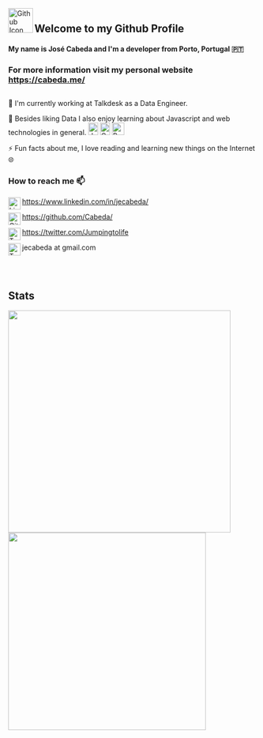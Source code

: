 <img align="left" width="50" height="50" src="https://github.githubassets.com/images/modules/logos_page/GitHub-Mark.png" alt="Github Icon">

## Welcome to my Github Profile

#### My **name** is José Cabeda and I'm a developer from Porto, Portugal 🇵🇹

### For more information visit my personal website https://cabeda.me/

##

🏢 I'm currently working at Talkdesk as a Data Engineer.

🌱 Besides liking Data I also enjoy learning about Javascript and web technologies in general.
<img width="20" height="25" src="https://e7.pngegg.com/pngimages/780/695/png-clipart-javascript-comment-html-logo-international-conference-on-missions-node-js-icon-angle-text.png" alt="JS Icon">
<img width="20" height="25" src="https://img2.pngio.com/download-icon-css-3-svg-eps-png-psd-ai-logo-vector-color-free-el-css-logo-png-1141_1600.png" alt="CSS Icon">
<img width="25" height="25" src="https://upload.wikimedia.org/wikipedia/commons/thumb/a/a7/React-icon.svg/1200px-React-icon.svg.png" alt="React Icon">

⚡ Fun facts about me, I love reading and learning new things on the Internet 🌐

### How to reach me 📫

<img align="left" width="25" height="25" src="https://www.vectorico.com/wp-content/uploads/2018/02/LinkedIn-Icon-squircle.png" alt="Linkedin Icon"> https://www.linkedin.com/in/jecabeda/

<img align="left" width="25" height="25" src="https://github.githubassets.com/images/modules/logos_page/GitHub-Mark.png" alt="Github Icon"> https://github.com/Cabeda/

<img align="left" width="25" height="25" src="https://image.similarpng.com/very-thumbnail/2020/06/Logo-Twitter-icon-transparent-PNG.png" alt="Twitter Icon"> https://twitter.com/Jumpingtolife

<img align="left" width="25" height="25" src="https://cdn4.iconfinder.com/data/icons/free-colorful-icons/360/gmail.png" alt="Twitter Icon"> 
jecabeda at gmail.com

<br/></br>

## Stats

<a href="https://github.com/anuraghazra/github-readme-stats">
  <img align="center" width="450" src="https://github-readme-stats.vercel.app/api?username=cabeda&show_icons=true&count_private=true&theme=monokai" />
</a>

<a href="https://github.com/anuraghazra/github-readme-stats">
  <img align="center" width="400" src="https://github-readme-stats.vercel.app/api/top-langs/?username=cabeda&hide=HTML&theme=monokai&layout=compact" />
</a>
